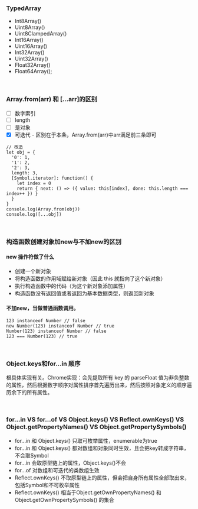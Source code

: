 ### TypedArray
* Int8Array()
* Uint8Array()
* Uint8ClampedArray()
* Int16Array()
* Uint16Array()
* Int32Array()
* Uint32Array()
* Float32Array()
* Float64Array();

&nbsp;
### Array.from(arr) 和 [...arr]的区别
- [ ] 数字索引
- [ ] length
- [ ] 是对象
- [x] 可迭代  -  区别在于本条，Array.from(arr)中arr满足前三条即可
```
// 改造
let obj = {
  '0': 1,
  '1': 2,
  '2': 3,
  length: 3,
  [Symbol.iterator]: function() {
    let index = 0
    return { next: () => ({ value: this[index], done: this.length === index++ }) }
  }
}
console.log(Array.from(obj))
console.log([...obj])
```

&nbsp;
### 构造函数创建对象加new与不加new的区别
#### new 操作符做了什么
* 创建一个新对象
* 将构造函数的作用域赋给新对象（因此 this 就指向了这个新对象）
* 执行构造函数中的代码（为这个新对象添加属性）
* 构造函数没有返回值或者返回为基本数据类型，则返回新对象
#### 不加new，当做普通函数调用。
```
123 instanceof Number // false
new Number(123) instanceof Number // true
Number(123) instanceof Number // false
123 === Number(123) // true
```

&nbsp;
### Object.keys和for...in 顺序
根具体实现有关。Chrome实现：会先提取所有 key 的 parseFloat 值为非负整数的属性，然后根据数字顺序对属性排序首先遍历出来，然后按照对象定义的顺序遍历余下的所有属性。

&nbsp;
### for...in VS for...of VS Object.keys() VS Reflect.ownKeys() VS Object.getPropertyNames() VS Object.getPropertySymbols()
* for...in 和 Object.keys() 只取可枚举属性，enumerable为true
* for...in 和 Object.keys() 都对数组和对象同时生效，且会把key转成字符串，不会取Symbol
* for...in 会取原型链上的属性，Object.keys()不会
* for...of 对数组和可迭代的类数组生效
* Reflect.ownKeys() 不取原型链上的属性，但会把自身所有属性全部取出来，包括Symbol和不可枚举属性
* Reflect.ownKeys() 相当于Object.getOwnPropertyNames() 和 Object.getOwnPropertySymbols() 的集合
